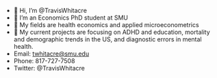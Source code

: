 - 👋 Hi, I’m @TravisWhitacre
- 👀 I’m an Economics PhD student at SMU
- 🌱 My fields are health economics and applied microeconometrics
- 💞️ My current projects are focusing on ADHD and education, mortality and demographic trends in the US, and diagnostic errors in mental health. 
- Email: twhitacre@smu.edu
- Phone: 817-727-7508
- Twitter: @TravisWhitacre

<!---
TravisWhitacre/TravisWhitacre is a ✨ special ✨ repository because its `README.md` (this file) appears on your GitHub profile.
You can click the Preview link to take a look at your changes.
--->
